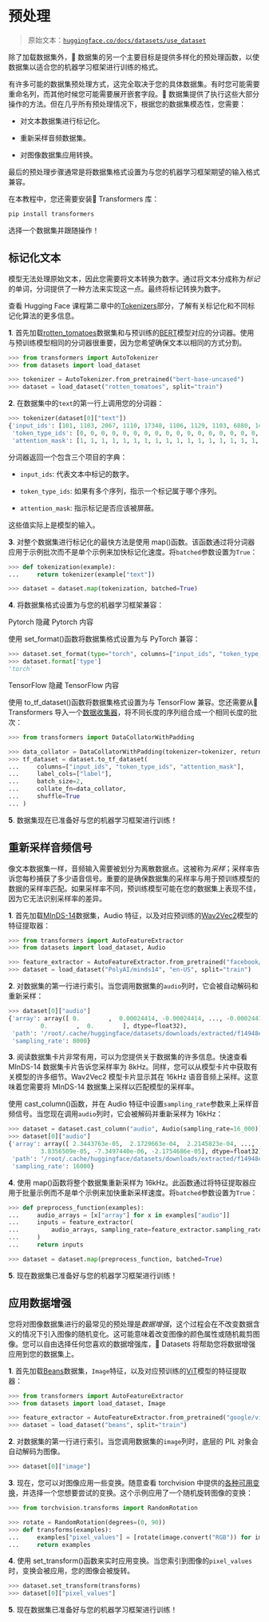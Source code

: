 # 预处理

> 原始文本：[`huggingface.co/docs/datasets/use_dataset`](https://huggingface.co/docs/datasets/use_dataset)

除了加载数据集外，🤗 数据集的另一个主要目标是提供多样化的预处理函数，以使数据集以适合您的机器学习框架进行训练的格式。

有许多可能的数据集预处理方式，这完全取决于您的具体数据集。有时您可能需要重命名列，而其他时候您可能需要展开嵌套字段。🤗 数据集提供了执行这些大部分操作的方法。但在几乎所有预处理情况下，根据您的数据集模态性，您需要：

+   对文本数据集进行标记化。

+   重新采样音频数据集。

+   对图像数据集应用转换。

最后的预处理步骤通常是将数据集格式设置为与您的机器学习框架期望的输入格式兼容。

在本教程中，您还需要安装🤗 Transformers 库：

```py
pip install transformers
```

选择一个数据集并跟随操作！

## 标记化文本

模型无法处理原始文本，因此您需要将文本转换为数字。通过将文本分成称为*标记*的单词，分词提供了一种方法来实现这一点。最终将标记转换为数字。

查看 Hugging Face 课程第二章中的[Tokenizers](https://huggingface.co/course/chapter2/4?fw=pt)部分，了解有关标记化和不同标记化算法的更多信息。

**1**. 首先加载[rotten_tomatoes](https://huggingface.co/datasets/rotten_tomatoes)数据集和与预训练的[BERT](https://huggingface.co/bert-base-uncased)模型对应的分词器。使用与预训练模型相同的分词器很重要，因为您希望确保文本以相同的方式分割。

```py
>>> from transformers import AutoTokenizer
>>> from datasets import load_dataset

>>> tokenizer = AutoTokenizer.from_pretrained("bert-base-uncased")
>>> dataset = load_dataset("rotten_tomatoes", split="train")
```

**2**. 在数据集中的`text`的第一行上调用您的分词器：

```py
>>> tokenizer(dataset[0]["text"])
{'input_ids': [101, 1103, 2067, 1110, 17348, 1106, 1129, 1103, 6880, 1432, 112, 188, 1207, 107, 14255, 1389, 107, 1105, 1115, 1119, 112, 188, 1280, 1106, 1294, 170, 24194, 1256, 3407, 1190, 170, 11791, 5253, 188, 1732, 7200, 10947, 12606, 2895, 117, 179, 7766, 118, 172, 15554, 1181, 3498, 6961, 3263, 1137, 188, 1566, 7912, 14516, 6997, 119, 102], 
 'token_type_ids': [0, 0, 0, 0, 0, 0, 0, 0, 0, 0, 0, 0, 0, 0, 0, 0, 0, 0, 0, 0, 0, 0, 0, 0, 0, 0, 0, 0, 0, 0, 0, 0, 0, 0, 0, 0, 0, 0, 0, 0, 0, 0, 0, 0, 0, 0, 0, 0, 0, 0, 0, 0, 0, 0, 0, 0, 0], 
 'attention_mask': [1, 1, 1, 1, 1, 1, 1, 1, 1, 1, 1, 1, 1, 1, 1, 1, 1, 1, 1, 1, 1, 1, 1, 1, 1, 1, 1, 1, 1, 1, 1, 1, 1, 1, 1, 1, 1, 1, 1, 1, 1, 1, 1, 1, 1, 1, 1, 1, 1, 1, 1, 1, 1, 1, 1, 1, 1]}
```

分词器返回一个包含三个项目的字典：

+   `input_ids`: 代表文本中标记的数字。

+   `token_type_ids`: 如果有多个序列，指示一个标记属于哪个序列。

+   `attention_mask`: 指示标记是否应该被屏蔽。

这些值实际上是模型的输入。

**3**. 对整个数据集进行标记化的最快方法是使用 map()函数。该函数通过将分词器应用于示例批次而不是单个示例来加快标记化速度。将`batched`参数设置为`True`：

```py
>>> def tokenization(example):
...     return tokenizer(example["text"])

>>> dataset = dataset.map(tokenization, batched=True)
```

**4**. 将数据集格式设置为与您的机器学习框架兼容：

Pytorch 隐藏 Pytorch 内容

使用 set_format()函数将数据集格式设置为与 PyTorch 兼容：

```py
>>> dataset.set_format(type="torch", columns=["input_ids", "token_type_ids", "attention_mask", "label"])
>>> dataset.format['type']
'torch'
```

TensorFlow 隐藏 TensorFlow 内容

使用 to_tf_dataset()函数将数据集格式设置为与 TensorFlow 兼容。您还需要从🤗 Transformers 导入一个[数据收集器](https://huggingface.co/docs/transformers/main_classes/data_collator#transformers.DataCollatorWithPadding)，将不同长度的序列组合成一个相同长度的批次：

```py
>>> from transformers import DataCollatorWithPadding

>>> data_collator = DataCollatorWithPadding(tokenizer=tokenizer, return_tensors="tf")
>>> tf_dataset = dataset.to_tf_dataset(
...     columns=["input_ids", "token_type_ids", "attention_mask"],
...     label_cols=["label"],
...     batch_size=2,
...     collate_fn=data_collator,
...     shuffle=True
... )
```

**5**. 数据集现在已准备好与您的机器学习框架进行训练！

## 重新采样音频信号

像文本数据集一样，音频输入需要被划分为离散数据点。这被称为*采样*；采样率告诉您每秒捕获了多少语音信号。重要的是确保数据集的采样率与用于预训练模型的数据的采样率匹配。如果采样率不同，预训练模型可能在您的数据集上表现不佳，因为它无法识别采样率的差异。

**1**. 首先加载[MInDS-14](https://huggingface.co/datasets/PolyAI/minds14)数据集，Audio 特征，以及对应预训练的[Wav2Vec2](https://huggingface.co/facebook/wav2vec2-base-960h)模型的特征提取器：

```py
>>> from transformers import AutoFeatureExtractor
>>> from datasets import load_dataset, Audio

>>> feature_extractor = AutoFeatureExtractor.from_pretrained("facebook/wav2vec2-base-960h")
>>> dataset = load_dataset("PolyAI/minds14", "en-US", split="train")
```

**2**. 对数据集的第一行进行索引。当您调用数据集的`audio`列时，它会被自动解码和重新采样：

```py
>>> dataset[0]["audio"]
{'array': array([ 0.        ,  0.00024414, -0.00024414, ..., -0.00024414,
         0.        ,  0.        ], dtype=float32),
 'path': '/root/.cache/huggingface/datasets/downloads/extracted/f14948e0e84be638dd7943ac36518a4cf3324e8b7aa331c5ab11541518e9368c/en-US~JOINT_ACCOUNT/602ba55abb1e6d0fbce92065.wav',
 'sampling_rate': 8000}
```

**3**. 阅读数据集卡片非常有用，可以为您提供关于数据集的许多信息。快速查看 MInDS-14 数据集卡片告诉您采样率为 8kHz。同样，您可以从模型卡片中获取有关模型的许多细节。Wav2Vec2 模型卡片显示其在 16kHz 语音音频上采样。这意味着您需要将 MInDS-14 数据集上采样以匹配模型的采样率。

使用 cast_column()函数，并在 Audio 特征中设置`sampling_rate`参数来上采样音频信号。当您现在调用`audio`列时，它会被解码并重新采样为 16kHz：

```py
>>> dataset = dataset.cast_column("audio", Audio(sampling_rate=16_000))
>>> dataset[0]["audio"]
{'array': array([ 2.3443763e-05,  2.1729663e-04,  2.2145823e-04, ...,
         3.8356509e-05, -7.3497440e-06, -2.1754686e-05], dtype=float32),
 'path': '/root/.cache/huggingface/datasets/downloads/extracted/f14948e0e84be638dd7943ac36518a4cf3324e8b7aa331c5ab11541518e9368c/en-US~JOINT_ACCOUNT/602ba55abb1e6d0fbce92065.wav',
 'sampling_rate': 16000}
```

**4**. 使用 map()函数将整个数据集重新采样为 16kHz。此函数通过将特征提取器应用于批量示例而不是单个示例来加快重新采样速度。将`batched`参数设置为`True`：

```py
>>> def preprocess_function(examples):
...     audio_arrays = [x["array"] for x in examples["audio"]]
...     inputs = feature_extractor(
...         audio_arrays, sampling_rate=feature_extractor.sampling_rate, max_length=16000, truncation=True
...     )
...     return inputs

>>> dataset = dataset.map(preprocess_function, batched=True)
```

**5**. 现在数据集已准备好与您的机器学习框架进行训练！

## 应用数据增强

您将对图像数据集进行的最常见的预处理是*数据增强*，这个过程会在不改变数据含义的情况下引入图像的随机变化。这可能意味着改变图像的颜色属性或随机裁剪图像。您可以自由选择任何您喜欢的数据增强库，🤗 Datasets 将帮助您将数据增强应用到您的数据集上。

**1**. 首先加载[Beans](https://huggingface.co/datasets/beans)数据集，`Image`特征，以及对应预训练的[ViT](https://huggingface.co/google/vit-base-patch16-224-in21k)模型的特征提取器：

```py
>>> from transformers import AutoFeatureExtractor
>>> from datasets import load_dataset, Image

>>> feature_extractor = AutoFeatureExtractor.from_pretrained("google/vit-base-patch16-224-in21k")
>>> dataset = load_dataset("beans", split="train")
```

**2**. 对数据集的第一行进行索引。当您调用数据集的`image`列时，底层的 PIL 对象会自动解码为图像。

```py
>>> dataset[0]["image"]
```

**3**. 现在，您可以对图像应用一些变换。随意查看 torchvision 中提供的[各种可用变换](https://pytorch.org/vision/stable/auto_examples/plot_transforms.html#sphx-glr-auto-examples-plot-transforms-py)，并选择一个您想要尝试的变换。这个示例应用了一个随机旋转图像的变换：

```py
>>> from torchvision.transforms import RandomRotation

>>> rotate = RandomRotation(degrees=(0, 90))
>>> def transforms(examples):
...     examples["pixel_values"] = [rotate(image.convert("RGB")) for image in examples["image"]]
...     return examples
```

**4**. 使用 set_transform()函数来实时应用变换。当您索引到图像的`pixel_values`时，变换会被应用，您的图像会被旋转。

```py
>>> dataset.set_transform(transforms)
>>> dataset[0]["pixel_values"]
```

**5**. 现在数据集已准备好与您的机器学习框架进行训练！
